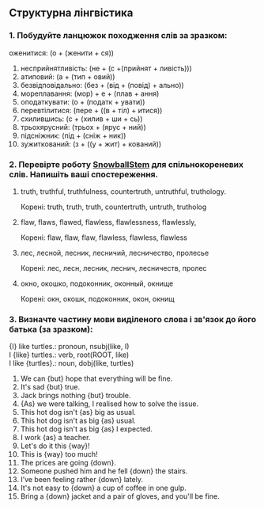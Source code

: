 ## Структурна лінгвістика

### 1. Побудуйте ланцюжок походження слів за зразком:

оженитися: (о + (женити + ся))

1. несприйнятливість: (не + (с +(прийнят + ливість)))
2. атиповий: (а + (тип + овий))
3. безвідповідально: (без + (від + (повід) + ально))
4. мореплавання: (мор) + е + (плав + ання)
5. оподаткувати: (о + (податк + увати))
6. перевтілитися: (пере + ((в + тіл) + итися))
7. схилившись: (с + (хилив + ши + сь))
8. трьохярусний: (трьох + (ярус + ний))
9. підсніжник: (під + (сніж + ник))
10. зужиткований: (з + ((у + жит) + кований))


### 2. Перевірте роботу [SnowballStem](http://snowballstem.org/) для спільнокореневих слів. Напишіть ваші спостереження.

1. truth, truthful, truthfulness, countertruth, untruthful, truthology.
   
   Корені: truth, truth, truth, countertruth, untruth, trutholog

2. flaw, flaws, flawed, flawless, flawlessness, flawlessly, 
 
   Корені: flaw, flaw, flaw, flawless, flawless, flawless

3. лес, лесной, лесник, лесничий, лесничество, пролесье

   Корені: лес, лесн, лесник, леснич, лесничеств, пролес

4. окно, окошко, подоконник, оконный, окнище

   Корені: окн, окошк, подоконник, окон, окнищ


### 3. Визначте частину мови виділеного слова і зв'язок до його батька (за зразком):

{I} like turtles.: pronoun, nsubj(like, I)  
I {like} turtles.: verb, root(ROOT, like)  
I like {turtles}.: noun, dobj(like, turtles)

1. We can {but} hope that everything will be fine.
2. It's sad {but} true.
3. Jack brings nothing {but} trouble.
4. {As} we were talking, I realised how to solve the issue.
5. This hot dog isn't {as} big as usual.
6. This hot dog isn't as big {as} usual.
7. This hot dog isn't as big {as} I expected.
8. I work {as} a teacher.
9. Let's do it this {way}!
10. This is {way} too much!
11. The prices are going {down}.
12. Someone pushed him and he fell {down} the stairs.
13. I’ve been feeling rather {down} lately.
14. It's not easy to {down} a cup of coffee in one gulp.
15. Bring a {down} jacket and a pair of gloves, and you'll be fine.